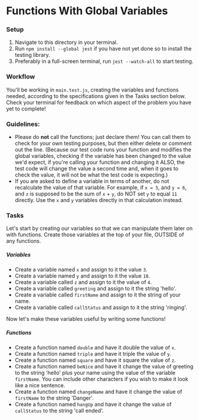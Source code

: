 # Functions With Global Variables

### Setup

1. Navigate to this directory in your terminal.
2. Run `npm install --global jest` if you have not yet done so to install the testing library.
3. Preferably in a full-screen terminal, run `jest --watch-all` to start testing.


### Workflow

You'll be working in `main.test.js`, creating the variables and functions needed, according to the specifications given in the Tasks section below. Check your terminal for feedback on which aspect of the problem you have yet to complete!


### Guidelines:

* Please do **not** call the functions; just declare them! You can call them to check for your own testing purposes, but then either delete or comment out the line. (Because our test code runs your function and modifies the global variables, checking if the variable has been changed to the value we'd expect, if you're calling your function and changing it ALSO, the test code will change the value a second time and, when it goes to check the value, it will not be what the test code is expecting.)
* If you are asked to define a variable in terms of another, do not recalculate the value of that variable. For example, if `x = 5`, and `y = 6`, and `z` is supposed to be the sum of `x` + `y`, do NOT set `y` to equal `11` directly. Use the `x` and `y` variables directly in that calculation instead.


### Tasks

Let's start by creating our variables so that we can manipulate them later on with functions. Create those variables at the top of your file, OUTSIDE of any functions.


##### Variables

* Create a variable named `x` and assign to it the value `3`.
* Create a variable named `y` and assign to it the value `10`.
* Create a variable called `z` and assign to it the value of `4`.
* Create a variable called  `greeting` and  assign to it the string 'hello'.
* Create a variable called  `firstName` and assign to it the string of your name.
* Create a variable called  `callStatus` and assign to it the string 'ringing'.



Now let's make these variables useful by writing some functions!


##### Functions

* Create a function named  `double` and have it double the value of `x`.
* Create a function named  `triple` and have it triple the value of `y`.
* Create a function named  `square` and have it square the value of `z`.
* Create a function named  `beNice` and have it change the value of greeting to the string 'hello' plus your name using the value of the variable `firstName`. You can include other characters if you wish to make it look like a nice sentence.
* Create a function named  `changeName` and have it change the value of `firstName` to the string 'Danger'.
* Create a function named  `hangUp` and have it change the value of `callStatus` to the string 'call ended'.

